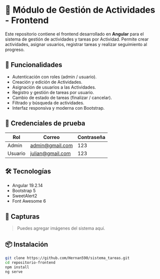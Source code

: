 # 📝 Módulo de Gestión de Actividades - Frontend

Este repositorio contiene el frontend desarrollado en **Angular** para el sistema de gestión de actividades y tareas por Actividad. Permite crear actividades, asignar usuarios, registrar tareas y realizar seguimiento al progreso.

## 🚀 Funcionalidades

- Autenticación con roles (admin / usuario).
- Creación y edición de Actividades.
- Asignación de usuarios a las Actividades.
- Registro y gestión de tareas por usuario.
- Cambio de estado de tareas (finalizar / cancelar).
- Filtrado y búsqueda de actividades.
- Interfaz responsiva y moderna con Bootstrap.

## 🧪 Credenciales de prueba

| Rol    | Correo                 | Contraseña |
|--------|------------------------|------------|
| Admin  | admin@gmail.com        | 123        |
| Usuario| julian@gmail.com       | 123        |


## 🛠️ Tecnologías

- Angular 19.2.14
- Bootstrap 5
- SweetAlert2
- Font Awesome 6

## 📸 Capturas

> Puedes agregar imágenes del sistema aquí.

## 📦 Instalación

```bash
git clone https://github.com/Hernan590/sistema_tareas.git
cd repositorio-frontend
npm install
ng serve

